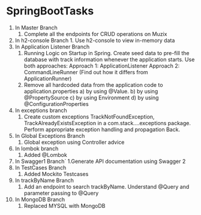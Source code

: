 # SpringBootTasks
1. In Master Branch
    1. Complete all the endpoints for CRUD operations on Muzix
2. In h2-console Branch
        1. Use h2-console to view in-memory data
3. In Application Listener Branch
      1. Running Logic on Startup in Spring. Create seed data to pre-fill the database with track information whenever the         application starts. Use both approaches: Approach 1: ApplicationListener Approach 2: CommandLineRunner (Find out how it         differs from ApplicationRunner)
      2. Remove all hardcoded data from the application code to application.properties
          a) by using @Value.
          b) by using @PropertySource
          c) by using Environment 
          d) by using @ConfigurationProperties
4.  In exceptions branch
    1. Create custom exceptions TrackNotFoundException, TrackAlreadyExistsException in a com.stack....exceptions package. Perform appropriate exception handling and propagation Back.
5.  In Global Exceptions Branch
    1. Global exception using Controller advice
6.  In lombok branch
    1.  Added @Lombok
7.  In Swagger1 Branch`
        1.Generate API documentation using Swagger 2
8.  In TestCases Branch
    1. Added Mockito Testcases
9.  In trackByName Branch
    1.  Add an endpoint to search trackByName. Understand @Query and parameter passing to @Query
10. In MongoDB Branch
    1.  Replaced MYSQL with MongoDB
  
